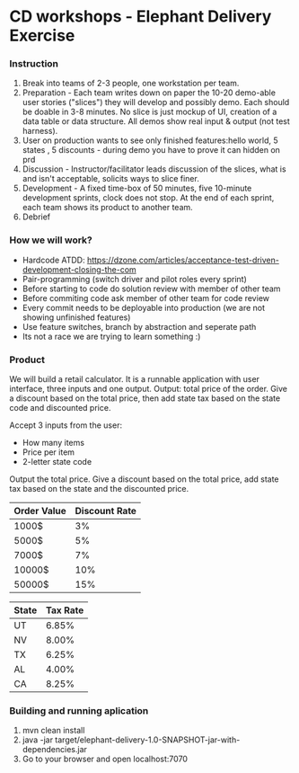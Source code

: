 # CD workshops - Elephant Delivery Exercise

### Instruction

1.   Break into teams of 2-3 people, one workstation per team.
2.   Preparation - Each team writes down on paper the 10-20 demo-able user stories ("slices") they will develop and possibly demo. Each should be doable in 3-8 minutes. No slice is just mockup of UI, creation of a data table or data structure. All demos show real input & output (not test harness).
3.   User on production wants to see only finished features:hello world,  5 states , 5 discounts - during demo you have to prove it can hidden on prd
4.   Discussion - Instructor/facilitator leads discussion of the slices, what is and isn't acceptable, solicits ways to slice finer.
5.   Development - A fixed time-box of 50 minutes, five 10-minute development sprints, clock does not stop. At the end of each sprint, each team shows its product to another team.
6.	 Debrief

### How we will work?

- Hardcode ATDD: https://dzone.com/articles/acceptance-test-driven-development-closing-the-com
- Pair-programming (switch driver and pilot roles every sprint)
- Before starting to code do solution review with member of other team
- Before commiting code ask member of other team for code review
- Every commit needs to be deployable into production (we are not showing unfinished features)
- Use feature switches, branch by abstraction and seperate path
- Its not a race we are trying to learn something :)

### Product


We will build a retail calculator. It is a runnable application with user interface, three inputs and one output.
Output: total price of the order. Give a discount based on the total price, then add state tax based on the state code and discounted price.

Accept 3 inputs from the user:
- How many items
- Price per item
- 2-letter state code

Output the total price. Give a discount based on the total price, add state tax based on the state and the discounted price.

Order Value | Discount Rate
----------- | -------------
1000$       | 3%
5000$       | 5%
7000$       | 7%
10000$      | 10%
50000$      | 15%


State       | Tax Rate
----------- | --------
UT          | 6.85%
NV          | 8.00%
TX          | 6.25%
AL          | 4.00%
CA          | 8.25%


### Building and running aplication
1. mvn clean install
2. java -jar target/elephant-delivery-1.0-SNAPSHOT-jar-with-dependencies.jar
3. Go to your browser and open localhost:7070